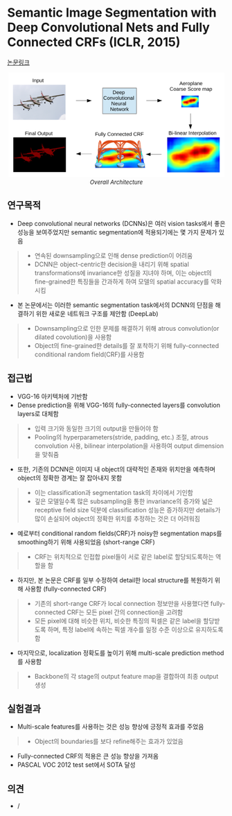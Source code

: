 # Semantic Image Segmentation with Deep Convolutional Nets and Fully Connected CRFs (ICLR, 2015)

[논문링크](https://arxiv.org/abs/1412.7062)

<p align="center">
    <img width="500" alt='fig1' src="../img/chen2014semantic.png?raw=true"></br>
    <em><font size=2>Overall Architecture</font></em>
</p>

## 연구목적
- Deep convolutional neural networks (DCNNs)은 여러 vision tasks에서 좋은 성능을 보여주었지만 semantic segmentation에 적용되기에는 몇 가지 문제가 있음
> - 연속된 downsampling으로 인해 dense prediction이 어려움
> - DCNN은 object-centric한 decision을 내리기 위해 spatial transformations에 invariance한 성질을 지녀야 하며, 이는 object의 fine-grained한 특징들을 간과하게 하여 모델의 spatial accuracy를 악화시킴
- 본 논문에서는 이러한 semantic segmentation task에서의 DCNN의 단점을 해결하기 위한 새로운 네트워크 구조를 제안함 (DeepLab)
> - Downsampling으로 인한 문제를 해결하기 위해 atrous convolution(or dilated covolution)을 사용함
> - Object의 fine-grained한 details를 잘 포착하기 위해 fully-connected conditional random field(CRF)를 사용함

## 접근법
- VGG-16 아키텍처에 기반함
- Dense prediction을 위해 VGG-16의 fully-connected layers를 convolution layers로 대체함
> - 입력 크기와 동일한 크기의 output을 만들어야 함
> - Pooling의 hyperparameters(stride, padding, etc.) 조절, atrous convolution 사용, bilinear interpolation을 사용하여 output dimension을 맞춰줌
- 또한, 기존의 DCNN은 이미지 내 object의 대략적인 존재와 위치만을 예측하며 object의 정확한 경계는 잘 잡아내지 못함
> - 이는 classification과 segmentation task의 차이에서 기인함
> - 깊은 모델일수록 많은 subsampling을 통한 invariance의 증가와 넓은 receptive field size 덕분에 classification 성능은 증가하지만 details가 많이 손실되어 object의 정확한 위치를 추정하는 것은 더 어려워짐
- 예로부터 conditional random fields(CRF)가 noisy한 segmentation maps를 smoothing하기 위해 사용되었음 (short-range CRF)
> - CRF는 위치적으로 인접합 pixel들이 서로 같은 label로 할당되도록하는 역할을 함
- 하지만, 본 논문은 CRF를 일부 수정하여 detail한 local structure를 복원하기 위해 사용함 (fully-connected CRF)
> - 기존의 short-range CRF가 local connection 정보만을 사용했다면 fully-connected CRF는 모든 pixel 간의 connection을 고려함
> - 모든 pixel에 대해 비슷한 위치, 비슷한 특징의 픽셀은 같은 label을 할당받도록 하며, 특정 label에 속하는 픽셀 개수를 일정 수준 이상으로 유지하도록 함
- 마지막으로, localization 정확도를 높이기 위해 multi-scale prediction method를 사용함
> - Backbone의 각 stage의 output feature map을 결합하여 최종 output 생성

## 실험결과
- Multi-scale features를 사용하는 것은 성능 향상에 긍정적 효과를 주었음
> - Object의 boundaries를 보다 refine해주는 효과가 있었음
- Fully-connected CRF의 적용은 큰 성능 향상을 가져옴
- PASCAL VOC 2012 test set에서 SOTA 달성

## 의견
- /